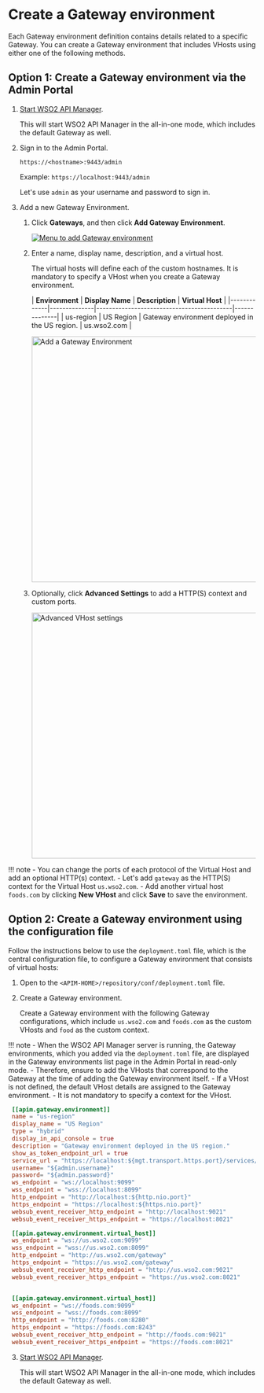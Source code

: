 # Create a Gateway environment

Each Gateway environment definition contains details related to a specific Gateway. You can create a Gateway environment that includes VHosts using either one of the following methods.

## Option 1: Create a Gateway environment via the Admin Portal

1. [Start WSO2 API Manager]({{base_path}}/install-and-setup/install/installing-the-product/running-the-api-m/#starting-the-server).

   This will start WSO2 API Manager in the all-in-one mode, which includes the default Gateway as well.

2.  Sign in to the Admin Portal.

    `https://<hostname>:9443/admin`

    Example: `https://localhost:9443/admin`

    Let's use `admin` as your username and password to sign in.

3.  Add a new Gateway Environment.

    1. Click **Gateways**, and then click **Add Gateway Environment**.

       [![Menu to add Gateway environment]({{base_path}}/assets/img/deploy/add-gateway-environment-menu.png)]({{base_path}}/assets/img/deploy/add-gateway-environment-menu.png)

    2. Enter a name, display name, description, and a virtual host.

       The virtual hosts will define each of the custom hostnames. It is mandatory to specify a VHost when you create a Gateway environment.

       | **Environment** | **Display Name** | **Description**                               | **Virtual Host** |
                 |-------------|--------------|-------------------------------------------|--------------|
       | us-region   | US Region    | Gateway environment deployed in the US region. | us.wso2.com  |

         <a href="{{base_path}}/assets/img/deploy/add-gateway-environment.png">
             <img src="{{base_path}}/assets/img/deploy/add-gateway-environment.png" alt="Add a Gateway Environment"
             title="Add a Gateway Environment" width="500px" />
         </a>

    3. Optionally, click **Advanced Settings** to add a HTTP(S) context and custom ports.

         <a href="{{base_path}}/assets/img/deploy/vhost-advanced-settings.png">
             <img src="{{base_path}}/assets/img/deploy/vhost-advanced-settings.png" alt="Advanced VHost settings"
             title="Advanced VHost settings" width="500px" />
         </a>
       
!!! note
    - You can change the ports of each protocol of the Virtual Host and add an optional HTTP(s) context.
    - Let's add `gateway` as the HTTP(S) context for the Virtual Host `us.wso2.com`.
    - Add another virtual host `foods.com` by clicking **New VHost** and click **Save** to save the environment.

## Option 2: Create a Gateway environment using the configuration file

Follow the instructions below to use the `deployment.toml` file, which is the central configuration file, to configure a Gateway environment that consists of virtual hosts:

1. Open to the `<APIM-HOME>/repository/conf/deployment.toml` file.

2. Create a Gateway environment.

   Create a Gateway environment with the following Gateway configurations, which include `us.wso2.com` and `foods.com` as the custom VHosts and `food` as the custom context.

!!! note
    - When the WSO2 API Manager server is running, the Gateway environments, which you added via the `deployment.toml` file, are displayed in the Gateway environments list page in the Admin Portal in read-only mode. 
    - Therefore, ensure to add the VHosts that correspond to the Gateway at the time of adding the Gateway environment itself.
    - If a VHost is not defined, the default VHost details are assigned to the Gateway environment.
    - It is not mandatory to specify a context for the VHost.


   ```toml
    [[apim.gateway.environment]]
    name = "us-region"
    display_name = "US Region"
    type = "hybrid"
    display_in_api_console = true
    description = "Gateway environment deployed in the US region."
    show_as_token_endpoint_url = true
    service_url = "https://localhost:${mgt.transport.https.port}/services/"
    username= "${admin.username}"
    password= "${admin.password}"
    ws_endpoint = "ws://localhost:9099"
    wss_endpoint = "wss://localhost:8099"
    http_endpoint = "http://localhost:${http.nio.port}"
    https_endpoint = "https://localhost:${https.nio.port}"
    websub_event_receiver_http_endpoint = "http://localhost:9021"
    websub_event_receiver_https_endpoint = "https://localhost:8021"

    [[apim.gateway.environment.virtual_host]]
    ws_endpoint = "ws://us.wso2.com:9099"
    wss_endpoint = "wss://us.wso2.com:8099"
    http_endpoint = "http://us.wso2.com/gateway"
    https_endpoint = "https://us.wso2.com/gateway"
    websub_event_receiver_http_endpoint = "http://us.wso2.com:9021"
    websub_event_receiver_https_endpoint = "https://us.wso2.com:8021"
   

    [[apim.gateway.environment.virtual_host]]
    ws_endpoint = "ws://foods.com:9099"
    wss_endpoint = "wss://foods.com:8099"
    http_endpoint = "http://foods.com:8280"
    https_endpoint = "https://foods.com:8243"
    websub_event_receiver_http_endpoint = "http://foods.com:9021"
    websub_event_receiver_https_endpoint = "https://foods.com:8021"
   ```

3. [Start WSO2 API Manager]({{base_path}}/install-and-setup/install/installing-the-product/running-the-api-m/#starting-the-server).

   This will start WSO2 API Manager in the all-in-one mode, which includes the default Gateway as well.
